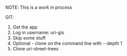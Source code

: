 NOTE: This is a work in process

GIT:

1. Get the app
2. Log in
username: uri-gis
3. Skip some stuff
4. Optional - clone on the command line with --depth 1
5. Clone uri-street-trees
